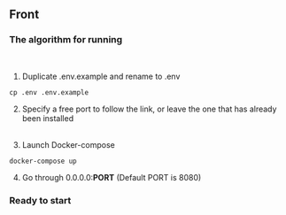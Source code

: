 ## Front
### The algorithm for running
<br>

1. Duplicate .env.example and rename to .env
```
cp .env .env.example 
```

2. Specify a free port to follow the link, or leave the one that has already been installed
<br><br>

3. Launch Docker-compose
```
docker-compose up
```

4. Go through 0.0.0.0:**PORT** (Default PORT is 8080)
### Ready to start
